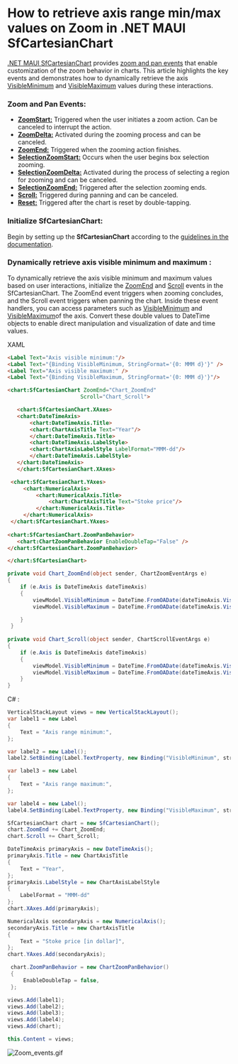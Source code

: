 # How to retrieve axis range min/max values on Zoom in .NET MAUI SfCartesianChart
[.NET MAUI SfCartesianChart](https://www.syncfusion.com/maui-controls/maui-cartesian-charts) provides [zoom and pan events](https://help.syncfusion.com/cr/maui/Syncfusion.Maui.Charts.SfCartesianChart.html#events) that enable customization of the zoom behavior in charts. This article highlights the key events and demonstrates how to dynamically retrieve the axis [VisibleMinimum](https://help.syncfusion.com/cr/maui/Syncfusion.Maui.Charts.ChartAxis.html#Syncfusion_Maui_Charts_ChartAxis_VisibleMinimum) and [VisibleMaximum](https://help.syncfusion.com/cr/maui/Syncfusion.Maui.Charts.ChartAxis.html#Syncfusion_Maui_Charts_ChartAxis_VisibleMaximum) values during these interactions.

### Zoom and Pan Events:
* **[ZoomStart:](https://help.syncfusion.com/cr/maui/Syncfusion.Maui.Charts.SfCartesianChart.html#Syncfusion_Maui_Charts_SfCartesianChart_ZoomStart)** Triggered when the user initiates a zoom action. Can be canceled to interrupt the action.
* **[ZoomDelta:](https://help.syncfusion.com/cr/maui/Syncfusion.Maui.Charts.SfCartesianChart.html#Syncfusion_Maui_Charts_SfCartesianChart_ZoomDelta)** Activated during the zooming process and can be canceled.
* **[ZoomEnd:](https://help.syncfusion.com/cr/maui/Syncfusion.Maui.Charts.SfCartesianChart.html#Syncfusion_Maui_Charts_SfCartesianChart_ZoomEnd)** Triggered when the zooming action finishes.
* **[SelectionZoomStart:](https://help.syncfusion.com/cr/maui/Syncfusion.Maui.Charts.SfCartesianChart.html#Syncfusion_Maui_Charts_SfCartesianChart_SelectionZoomStart)** Occurs when the user begins box selection zooming.
* **[SelectionZoomDelta:](https://help.syncfusion.com/cr/maui/Syncfusion.Maui.Charts.SfCartesianChart.html#Syncfusion_Maui_Charts_SfCartesianChart_SelectionZoomDelta)** Activated during the process of selecting a region for zooming and can be canceled.
* **[SelectionZoomEnd:](https://help.syncfusion.com/cr/maui/Syncfusion.Maui.Charts.SfCartesianChart.html#Syncfusion_Maui_Charts_SfCartesianChart_SelectionZoomEnd)** Triggered after the selection zooming ends.
* **[Scroll:](https://help.syncfusion.com/cr/maui/Syncfusion.Maui.Charts.SfCartesianChart.html#Syncfusion_Maui_Charts_SfCartesianChart_Scroll)** Triggered during panning and can be canceled.
* **[Reset:](https://help.syncfusion.com/cr/maui/Syncfusion.Maui.Charts.SfCartesianChart.html#Syncfusion_Maui_Charts_SfCartesianChart_ResetZoom)** Triggered after the chart is reset by double-tapping.

### Initialize SfCartesianChart:
Begin by setting up the **SfCartesianChart** according to the [guidelines in the documentation](https://help.syncfusion.com/maui/cartesian-charts/getting-started).

### Dynamically retrieve axis visible minimum and maximum :

To dynamically retrieve the axis visible minimum and maximum values based on user interactions, initialize the [ZoomEnd](https://help.syncfusion.com/cr/maui/Syncfusion.Maui.Charts.SfCartesianChart.html#Syncfusion_Maui_Charts_SfCartesianChart_ZoomEnd) and [Scroll](https://help.syncfusion.com/cr/maui/Syncfusion.Maui.Charts.SfCartesianChart.html#Syncfusion_Maui_Charts_SfCartesianChart_Scroll)  events in the SfCartesianChart. The ZoomEnd event triggers when zooming concludes, and the Scroll event triggers when panning the chart. Inside these event handlers, you can access parameters such as [VisibleMinimum](https://help.syncfusion.com/cr/maui/Syncfusion.Maui.Charts.ChartAxis.html#Syncfusion_Maui_Charts_ChartAxis_VisibleMinimum) and [VisibleMaximum](https://help.syncfusion.com/cr/maui/Syncfusion.Maui.Charts.ChartAxis.html#Syncfusion_Maui_Charts_ChartAxis_VisibleMaximum)of the axis. Convert these double values to DateTime objects to enable direct manipulation and visualization of date and time values.

XAML
 
 ```html
 <Label Text="Axis visible minimum:"/>
 <Label Text="{Binding VisibleMinimum, StringFormat='{0: MMM d}'}" />
 <Label Text="Axis visible maximum:" />
 <Label Text="{Binding VisibleMaximum, StringFormat='{0: MMM d}'}"/>

<chart:SfCartesianChart ZoomEnd="Chart_ZoomEnd"       
                        Scroll="Chart_Scroll">

    <chart:SfCartesianChart.XAxes>
    <chart:DateTimeAxis>
        <chart:DateTimeAxis.Title>
        <chart:ChartAxisTitle Text="Year"/>
        </chart:DateTimeAxis.Title>
        <chart:DateTimeAxis.LabelStyle>
        <chart:ChartAxisLabelStyle LabelFormat="MMM-dd"/>
        </chart:DateTimeAxis.LabelStyle>
    </chart:DateTimeAxis>
    </chart:SfCartesianChart.XAxes>

  <chart:SfCartesianChart.YAxes>
      <chart:NumericalAxis>
          <chart:NumericalAxis.Title>
              <chart:ChartAxisTitle Text="Stoke price"/>
          </chart:NumericalAxis.Title>
      </chart:NumericalAxis>
  </chart:SfCartesianChart.YAxes>
  
<chart:SfCartesianChart.ZoomPanBehavior>
    <chart:ChartZoomPanBehavior EnableDoubleTap="False" />
</chart:SfCartesianChart.ZoomPanBehavior>

</chart:SfCartesianChart> 
 ```
 
 ```csharp
private void Chart_ZoomEnd(object sender, ChartZoomEventArgs e)
 {
     if (e.Axis is DateTimeAxis dateTimeAxis)
     {      
         viewModel.VisibleMinimum = DateTime.FromOADate(dateTimeAxis.VisibleMinimum);
         viewModel.VisibleMaximum = DateTime.FromOADate(dateTimeAxis.VisibleMaximum);

     } 
  }
  
 private void Chart_Scroll(object sender, ChartScrollEventArgs e)
 {
     if (e.Axis is DateTimeAxis dateTimeAxis)
     {
         viewModel.VisibleMinimum = DateTime.FromOADate(dateTimeAxis.VisibleMinimum);
         viewModel.VisibleMaximum = DateTime.FromOADate(dateTimeAxis.VisibleMaximum);
     }
 }
 ```
 
C# :
 ```csharp
 VerticalStackLayout views = new VerticalStackLayout();
 var label1 = new Label
 {
     Text = "Axis range minimum:",
 };

 var label2 = new Label();
 label2.SetBinding(Label.TextProperty, new Binding("VisibleMinimum", stringFormat: "{0: MMM d}"));

 var label3 = new Label
 {
     Text = "Axis range maximum:",
 };

 var label4 = new Label();
 label4.SetBinding(Label.TextProperty, new Binding("VisibleMaximum", stringFormat: "{0: MMM d}"));

 SfCartesianChart chart = new SfCartesianChart();
 chart.ZoomEnd += Chart_ZoomEnd;
 chart.Scroll += Chart_Scroll;

 DateTimeAxis primaryAxis = new DateTimeAxis();
 primaryAxis.Title = new ChartAxisTitle
 {
     Text = "Year",
 };
 primaryAxis.LabelStyle = new ChartAxisLabelStyle
 {
     LabelFormat = "MMM-dd"
 };
 chart.XAxes.Add(primaryAxis);

 NumericalAxis secondaryAxis = new NumericalAxis();
 secondaryAxis.Title = new ChartAxisTitle
 {
     Text = "Stoke price [in dollar]",
 };
 chart.YAxes.Add(secondaryAxis);

  chart.ZoomPanBehavior = new ChartZoomPanBehavior()
  {
      EnableDoubleTap = false,
  };

 views.Add(label1);
 views.Add(label2);
 views.Add(label3);
 views.Add(label4);
 views.Add(chart);

 this.Content = views;
 ```
  ![Zoom_events.gif](https://support.syncfusion.com/kb/agent/attachment/article/16330/inline?token=eyJhbGciOiJodHRwOi8vd3d3LnczLm9yZy8yMDAxLzA0L3htbGRzaWctbW9yZSNobWFjLXNoYTI1NiIsInR5cCI6IkpXVCJ9.eyJpZCI6IjI1NjY2Iiwib3JnaWQiOiIzIiwiaXNzIjoic3VwcG9ydC5zeW5jZnVzaW9uLmNvbSJ9.fBXVqP7m6fYG4kH2uTNU1NXUvjSbSLNkxowgghPrsYU)
